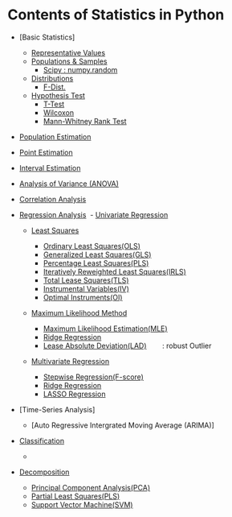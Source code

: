 # Contents of Statistics in Python

* [Basic Statistics]
  * [Representative Values]()
  * [Populations & Samples]()
    - [Scipy : numpy.random](https://docs.scipy.org/doc/numpy/reference/routines.random.html)
  * [Distributions]()
    - [F-Dist.]()
  * [Hypothesis Test]()
    - [T-Test]()
    - [Wilcoxon]()
    - [Mann-Whitney Rank Test]()

* [Population Estimation]()
* [Point Estimation]()
* [Interval Estimation]()
* [Analysis of Variance (ANOVA)]()
* [Correlation Analysis]()
* [Regression Analysis]()
  - [Univariate Regression]()
    - [Least Squares]()
      - [Ordinary Least Squares(OLS)]()
      - [Generalized Least Squares(GLS)]()
      - [Percentage Least Squares(PLS)]()
      - [Iteratively Reweighted Least Squares(IRLS)]()
      - [Total Lease Squares(TLS)]()
      - [Instrumental Variables(IV)]()
      - [Optimal Instruments(OI)]()
    - [Maximum Likelihood Method]()
      - [Maximum Likelihood Estimation(MLE)]()
      - [Ridge Regression]()
      - [Lease Absolute Deviation(LAD)]()
        : robust Outlier
      
  - [Multivariate Regression]()
    - [Stepwise Regression(F-score)]()
    - [Ridge Regression]()
    - [LASSO Regression]()
* [Time-Series Analysis]
  - [Auto Regressive Intergrated Moving Average (ARIMA)]
* [Classification]()
  - []()
* [Decomposition]()
  - [Principal Component Analysis(PCA)]()
  - [Partial Least Squares(PLS)]()
  - [Support Vector Machine(SVM)]()
  
